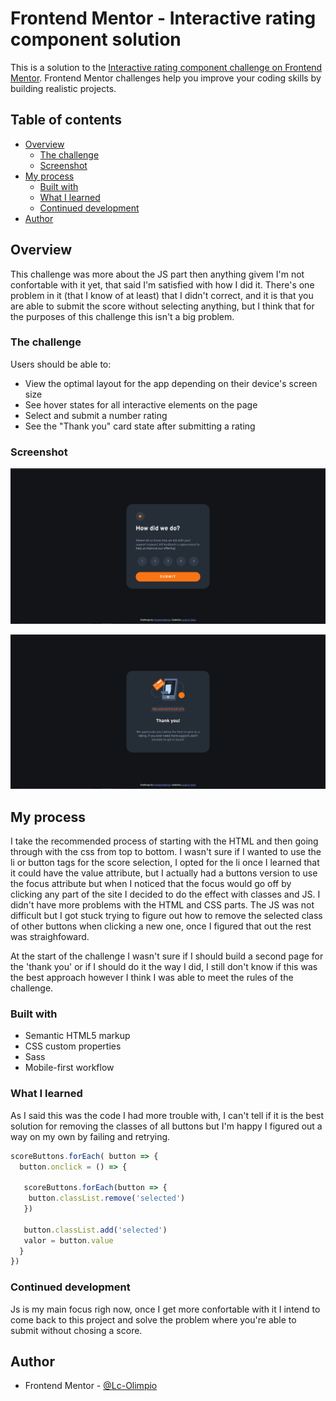# Frontend Mentor - Interactive rating component solution

This is a solution to the [Interactive rating component challenge on Frontend Mentor](https://www.frontendmentor.io/challenges/interactive-rating-component-koxpeBUmI). Frontend Mentor challenges help you improve your coding skills by building realistic projects. 

## Table of contents

- [Overview](#overview)
  - [The challenge](#the-challenge)
  - [Screenshot](#screenshot)
- [My process](#my-process)
  - [Built with](#built-with)
  - [What I learned](#what-i-learned)
  - [Continued development](#continued-development)
- [Author](#author)


## Overview

  This challenge was more about the JS part then anything givem I'm not confortable with it yet, that said I'm satisfied with how I did it. There's one problem in it (that I know of at least) that I didn't correct, and it is that you are able to submit the score without selecting anything, but I think that for the purposes of this challenge this isn't a big problem.

### The challenge

Users should be able to:

- View the optimal layout for the app depending on their device's screen size
- See hover states for all interactive elements on the page
- Select and submit a number rating
- See the "Thank you" card state after submitting a rating

### Screenshot

![](images/ratingPage.png)

![](images/thankYouPage.png)

## My process

I take the recommended process of starting with the HTML and then going through with the css from top to bottom. I wasn't sure if I wanted to use the li or button tags for the score selection, I opted for the li once I learned that it could have the value attribute, but I actually had a buttons version to use the focus attribute but when I noticed that the focus would go off by clicking any part of the site I decided to do the effect with classes and JS. I didn't have more problems with the HTML and CSS parts. The JS was not difficult but I got stuck trying to figure out how to remove the selected class of other buttons when clicking a new one, once I figured that out the rest was straighfoward. 

At the start of the challenge I wasn't sure if I should build a second page for the 'thank you' or if I should do it the way I did, I still don't know if this was the best approach however I think I was able to meet the rules of the challenge.

### Built with

- Semantic HTML5 markup
- CSS custom properties
- Sass
- Mobile-first workflow

### What I learned

As I said this was the code I had more trouble with, I can't tell if it is the best solution for removing the classes of all buttons but I'm happy I figured out a way on my own by failing and retrying.

```js
scoreButtons.forEach( button => {  
  button.onclick = () => {

   scoreButtons.forEach(button => {
    button.classList.remove('selected')
   })
    
   button.classList.add('selected')
   valor = button.value
  } 
})
```

### Continued development

Js is my main focus righ now, once I get more confortable with it I intend to come back to this project and solve the problem where you're able to submit without chosing a score.

## Author

- Frontend Mentor - [@Lc-Olimpio](https://www.frontendmentor.io/profile/Lc-Olimpio)

